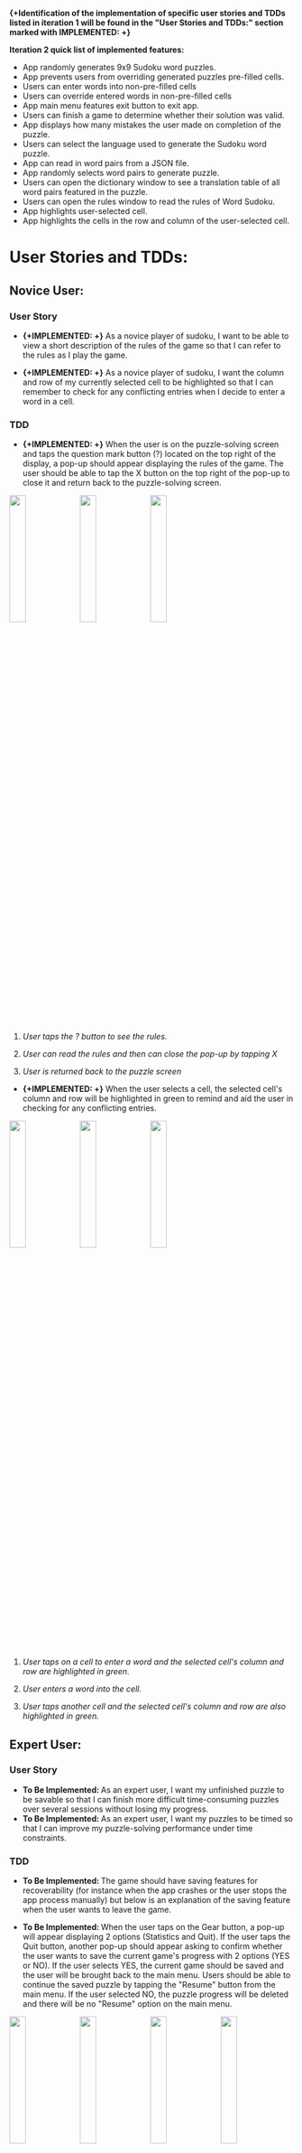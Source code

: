 <b>{+Identification of the implementation of specific user stories and TDDs listed in iteration 1 will be found in the "User Stories and TDDs:" section marked with IMPLEMENTED: +}</b><br/>

<b>Iteration 2 quick list of implemented features:</b><br/>

- App randomly generates 9x9 Sudoku word puzzles.
- App prevents users from overriding generated puzzles pre-filled cells.
- Users can enter words into non-pre-filled cells
- Users can override entered words in non-pre-filled cells
- App main menu features exit button to exit app.
- Users can finish a game to determine whether their solution was valid.
- App displays how many mistakes the user made on completion of the puzzle.
- Users can select the language used to generate the Sudoku word puzzle.
- App can read in word pairs from a JSON file.
- App randomly selects word pairs to generate puzzle.
- Users can open the dictionary window to see a translation table of all word pairs featured in the puzzle.
- Users can open the rules window to read the rules of Word Sudoku.
- App highlights user-selected cell.
- App highlights the cells in the row and column of the user-selected cell.


<h1>User Stories and TDDs:</h1>

<h2>Novice User:</h2>
<h3>User Story</h3>

- <b>{+IMPLEMENTED: +}</b> As a novice player of sudoku, I want to be able to view a short description of the rules of the game so that I can refer to the rules as I play the game.
  <br/>

- <b>{+IMPLEMENTED: +}</b> As a novice player of sudoku, I want the column and row of my currently selected cell to be highlighted so that I can remember to check for any conflicting entries when I decide to enter a word in a cell.
  <br/>

<h3>TDD</h3>

- <b>{+IMPLEMENTED: +}</b> When the user is on the puzzle-solving screen and taps the question mark button (?) located on the top right of the display, a pop-up should appear displaying the rules of the game. The user should be able to tap the X button on the top right of the pop-up to close it and return back to the puzzle-solving screen.

<img src="https://i.imgur.com/MuynH6k.png"  width="24%">
<img src="https://i.imgur.com/b9WRLn8.png"  width="24%">
<img src="https://i.imgur.com/PGGg55z.png"  width="24%"><br/>

1. <i>User taps the ? button to see the rules.</i>

2. <i>User can read the rules and then can close the pop-up by tapping X</i>

3. <i>User is returned back to the puzzle screen</i>
   <br/>

<!--  <b>To Be Implemented: </b> When the user launches the app for the first time after installation, a one-time pop-up should appear that displays the rules of the games. After reading through the instructions, the user should then be able to close the pop-up rules by tapping the X button and have access to the app's main menu. 
<div>
<img src="https://i.imgur.com/O6ZL05n.png"  width="" height="375"><br />
<figcaption align = "left"><i>When the user opens the app for the first time, they will see the rules.</i></figcaption>
</div>
<br/>
<br/>
-->



- <b>{+IMPLEMENTED: +}</b> When the user selects a cell, the selected cell's column and row will be highlighted in green to remind and aid the user in checking for any conflicting entries.

<img src="https://i.imgur.com/8RPfuiM.png"  width="24%">
<img src="https://i.imgur.com/x2Va0DX.png"  width="24%">
<img src="https://i.imgur.com/GGu6w41.png"  width="24%"><br/>

1. <i>User taps on a cell to enter a word and the selected cell's column and row are highlighted in green.</i>

2. <i>User enters a word into the cell.</i>

3. <i>User taps another cell and the selected cell's column and row are also highlighted in green.</i>
   <br/>




<h2>Expert User:</h2>
<h3>User Story</h3>
<ul>
<li><b>To Be Implemented: </b> As an expert user, I want my unfinished puzzle to be savable so that I can finish more difficult time-consuming puzzles over several sessions without losing my progress. </li>
<li><b>To Be Implemented: </b> As an expert user, I want my puzzles to be timed so that I can improve my puzzle-solving performance under time constraints.</li>
</ul>

<h3>TDD</h3>

- <b>To Be Implemented: </b> The game should have saving features for recoverability (for instance when the app crashes or the user stops the app process manually) but below is an explanation of the saving feature when the user wants to leave the game.

- <b>To Be Implemented: </b> When the user taps on the Gear button, a pop-up will appear displaying 2 options (Statistics and Quit).  If the user taps the Quit button, another pop-up should appear asking to confirm whether the user wants to save the current game's progress with 2 options (YES or NO). If the user selects YES, the current game should be saved and the user will be brought back to the main menu. Users should be able to continue the saved puzzle by tapping the "Resume" button from the main menu. If the user selected NO, the puzzle progress will be deleted and there will be no "Resume" option on the main menu.

<img src="https://i.imgur.com/BWtlF0M.png"  width="24%">
<img src="https://i.imgur.com/jdXPAzf.png"  width="24%">
<img src="https://i.imgur.com/I9q6mkZ.png"  width="24%">
<img src="https://i.imgur.com/pcDfMsy.png"  width="24%">
<br/>

1. <i>User taps ⚙ to pause the game and see the options.</i>

2. <i>User taps Quit to exit the current game.</i>

3. <i>User is prompted to save the game. If they select NO current game will be lost.</i>

4. <i>If the user selected YES to save THE game, they have the option to RESUME their game</i>
   <br/>

- <b>To Be Implemented: </b> When the user enables the timer option in the settings page of the app, the puzzle-solving screen should feature a timer on at the top right corner of the screen. The timer must count the number of minutes and seconds users have spent on the puzzle. The timer must pause when users exit the app or close the app and resumes when users resume their puzzle. The timer ends when users complete the puzzle or quit the puzzle and the time spent on the puzzle is displayed in a pop-up at the end of the game.

<img src="https://i.imgur.com/3koBafM.png"  width="24%">
<img src="https://i.imgur.com/Gjmt42C.png"  width="24%">
<img src="https://i.imgur.com/8VetPzl.png"  width="24%">
<img src="https://i.imgur.com/ocrFfrw.png"  width="24%">
<br/>

1. <i>User taps OPTIONS to modify the game settings.</i>

2. <i>User taps TIMER to go to timer settings.</i>

3. <i>User turns the timer on by selecting ON.</i>

4. <i>With the timer on, they can see their current game's time.</i>
   <br/>
   When the user saves the game and exits to the main menu, the timer should be stopped.
   <br/>
   <img src="https://i.imgur.com/pMiPllg.png"  width="24%">
   <img src="https://i.imgur.com/3hClUkd.png"  width="24%">
   <br/>

1. <i>When the user saves current game and exits to main menu, the timer should be stopped.</i>

2. <i>If the user finishes the puzzle fast and sets a new record they will be prompted at the end of the game.</i>
   <br/>
   <h2>Beginner Language Learners:</h2>
   <h3>User Story</h3>

- <b>{+IMPLEMENTED: +}</b> As a beginner language learner, I want to be able to view a table of all corresponding word pairs so that I can avoid making too many mistakes from mistranslations.

- <b>{+IMPLEMENTED: +}</b> As a beginner language learner, I want to be able to view the number of mistakes I made at the end of a game, so I can determine how well I did on the puzzle.




<h3>TDD</h3>

- <b>{+IMPLEMENTED: +}</b> When the user taps the Book button which is located next to the Help button (the button labeled (?) that shows a short description of the game rules) a pop-up must open and show a table with two columns and ten rows (the first row will be the headings). This table lists all the word pairs used in the current puzzle. The number of times the user can open this table is limited to twice per game.


<img src="https://i.imgur.com/AEoJwxW.png"  width="24%">
<img src="https://i.imgur.com/gNwRBAv.png"  width="24%">
<img src="https://i.imgur.com/y5vCWcF.png"  width="24%">
<img src="https://i.imgur.com/kMNHyk7.png"  width="24%">
<br/>

1. <i>User taps the 🏳️ button to open the Dictionary table.</i>

2. <i>User can check the number of peeks they have left (2 per game).</i>

3. <i>User can check the words and their translations and close the pop-up by tapping X.</i>

4. <i>If the user taps the 🏳️ button to check the Dictionary table twice in a single game they will be presented with a pop-up explaining that they have hit the limit of peeks.</i>
   <br/>


- <b>{+IMPLEMENTED: +}</b> When the user has filled in all cells in the puzzle and taps the FINISH button the user will be taken to a results screen to see whether their solution to the puzzle was valid. If the user's solution to the puzzle was not valid the number of mistakes will be listed.

<img src="https://i.imgur.com/jEKIzRZ.png"  width="24%">
<img src="https://i.imgur.com/2PoeWoc.png"  width="24%">
<img src="https://i.imgur.com/vMDitKR.png"  width="24%">
<br/>

1. <i>User successfully fills in the puzzle however they make a mistake.</i>

2. <i>User taps FINISH.</i>

3. <i>User is taken to a results page where the number of mistakes is displayed.</i>
   <br/>


<h2>Intermediate Language Learners:</h2>
<h3>User Story</h3>

- <b>To Be Implemented: </b> As an intermediate learner of French, I want an option to set my game’s UI in French so that I can further immerse myself in French.

- <b>{+IMPLEMENTED: +}</b> As a beginner language learner, I want to be able to select which language the Sudoku puzzle uses so that I can practice solving puzzles with either French or English words.

- <b>To Be Implemented: </b> As a vocabulary learner taking the bus and Skytrain, I want to use my phone in landscape mode for Sudoku vocabulary practice so that longer words are displayed in a larger font than in standard portrait mode.


<h3>TDD</h3>

- <b>To Be Implemented: </b> In the OPTIONS menu, there should be a button called “Language” that allows the user to select the app's UI language. Menu options and pieces of text on-screen should turn to the selected language except for the word pairs involved in the puzzle.

<img src="https://i.imgur.com/3koBafM.png"  width="24%">
<img src="https://i.imgur.com/UPxFYa3.png"  width="24%">
<img src="https://i.imgur.com/enQcz7L.png"  width="24%">
<img src="https://i.imgur.com/ISWEM7s.png"  width="24%">
<br/>

1. <i>User taps the OPTIONS button to change game settings.</i>

2. <i>User clicks LANGUAGE to change the app language.</i>

3. <i>User selects English as the app language.</i>

4. <i>User selects French as the app language</i>
   <br/>

<!--COMMENTED OUT FOR NOW --> <!--COMMENTED OUT FOR NOW --> 
<!-- <b>To Be Implemented: </b> When a user first installs the app, the app should show a pop-up that asks the user if they want to have the user interface in French or English. After that, the user can change the language in the main menu under the OPTIONS tab as described by the TDD above.

<div>
<img src="https://i.imgur.com/Q6qlTS3.png"  width="" height="375">
<figcaption align = "left"><i> Users can select the app language when they run the app for the first time.</i></figcaption>
</div>
<br/>
<br/> -->






- <b>{+IMPLEMENTED: +}</b> When the user taps the "Puzzle Language:" button on the main menu, they can select whether the sudoku uses French or English words to generate the puzzle. If the user selects the puzzle language as English, then the user must enter French words into the puzzle - if the user selects the puzzle language as English, then the user must enter French words into the puzzle.

<img src="https://i.imgur.com/utwSdL4.png"  width="24%">
<img src="https://i.imgur.com/9VNOdeL.png"  width="24%">
<img src="https://i.imgur.com/hoYcNZd.png"  width="24%">
<img src="https://i.imgur.com/k8IpFNP.png"  width="24%">
<br>

1. <i>When the user taps the "Puzzle Language: " button on the main menu, the selected language will change to one of the 2 language options.</i>

2. <i>The Puzzle language has been set to French.</i>

3. <i>The user taps New Game.</i>

4. <i>The words the puzzle uses are now French and the user must enter words in English.</i>
   <br/>


- <b>To Be Implemented: </b> When the user flips their phone to landscape mode, the game flips accordingly to match their screen orientation. Also, longer words will be displayed in larger font relative to the new screen length. The sudoku grid and the buttons will be moved so that the grid is to the left of the list of words.

<img src="https://i.imgur.com/36AGqWb.jpg"  width="40%">
<img src="https://i.imgur.com/QpQGDNz.jpg"  width="40%">
<br>

1. <i>The main menu screen when the device is in landscape mode.</i>

2. <i>The layout of a sudoku game on a device in landscape mode.</i>
   <br>



<h2>Advanced Language Learners:</h2>
<h3>User Story</h3>

- <b>To Be Implemented: </b> As an advanced learner, I want to have access to more difficult topic-specific words so that the puzzles can challenge the range of my vocabulary.

- <b>Semi-Implemented: </b> As a vocabulary learner practicing at home, I want to use my tablet for Sudoku vocabulary practice so that the words will be conveniently displayed in larger, easier-to-read fonts.

- <b>To Be Implemented: </b> As an advanced language learner who wants an extra challenging mode, I want a 12x12 version of Sudoku to play on my tablet. The overall grid should be divided into rectangles of 12 cells each (3x4 or 4x3).


<h3>TDD</h3>

- <b>To Be Implemented: </b> When a user selects a difficulty level that is 'medium' or higher, the user can select whether subsequent puzzles are generated from random or themed (topic-specific) word pairs.
  <img src="https://i.imgur.com/3koBafM.png"  width="24%">
  <img src="https://i.imgur.com/DXoRdSe.png"  width="24%">
  <img src="https://i.imgur.com/oxpDgi6.png"  width="24%">
  <img src="https://i.imgur.com/USqPY1Q.png"  width="24%">
  <br>

1. <i>User taps OPTIONS to change game settings.</i>

2. <i>User taps DIFFICULTY to select puzzles' difficulty.</i>

3. <i>User can select the difficulty on a scale of 1 (Easy) to 5 (Hard).</i>

4. <i>Users can set the puzzles to the THEMED mode for more difficulty. </i>
   <br/>


- <b>To Be Implemented: </b> If a user loads the app on a larger screen, such as a tablet, the puzzle will be scaled to fit the screen. If the tablet is twice as large as a phone in measurements, the sudoku grid will be twice the area. Consequently, the font of the words and the buttons will also be scaled in size accordingly, allowing for increased clarity.
  <img src="https://i.imgur.com/ZDYIsy0.jpg"  width="24%">
  <img src="https://i.imgur.com/T6EgU4U.jpg"  width="40%">
  <br>

1. <i>User creates a custom 12x12 sudoku game while on a tablet in portrait mode.</i>

2. <i>User creates a default 9x9 sudoku game while on a tablet in landscape mode.</i>
   <br>

- <b>To Be Implemented: </b> Refer to <i>Language Teacher TDD #3</i> for further explained annotations and instructions on how a user would create this 12x12 sudoku grid.
  <br>

<img src="https://i.imgur.com/jfoLga8.jpg"  width="24%">
<img src="https://i.imgur.com/TotOYKH.jpg"  width="24%">
<img src="https://i.imgur.com/wIkaMqN.jpg"  width="24%">
<img src="https://i.imgur.com/lyS5jEp.png"  width="24%">
<br>
<img src="https://i.imgur.com/ZDYIsy0.jpg"  width="24%">
<img src="https://i.imgur.com/vgyC5IU.jpg"  width="40%">
<br>

1. <i>The 12x12 sudoku game in portrait mode on a tablet.</i>

2. <i>The 12x12 sudoku game in landscape mode on a tablet.</i>


<h2>French teacher:</h2>
<h3>User Story</h3>

- <b>To Be Implemented: </b> As a French teacher, I want to be able to select the word pairs that will be used to generate the Sudoku puzzle so that I can use the app to teach my students any of the specified words that I choose.

- <b>To Be Implemented: </b> As a French teacher of elementary and junior high school children, I want scaled versions of Sudoku that use 4x4 and 6x6 grids. In the 6x6 grid version, the overall grid should be divided into rectangles of six cells each (2x3 or 3x2).


<h3>TDD</h3>

- <b>To Be Implemented: </b> In the main menu of the app, the user can tap on "options" and then “create custom puzzle” which will prompt the user to enter 9 different English and French word pairs. Then, these word pairs will be used in the next generated puzzle.
  <img src="https://i.imgur.com/3koBafM.png"  width="24%">
  <img src="https://i.imgur.com/O9CQEZE.png"  width="24%">
  <img src="https://i.imgur.com/wooUQd3.png"  width="24%">
  <img src="https://i.imgur.com/kpZzWsE.png"  width="24%">
  <br>

1. <i>Teacher clicks OPTIONS button to change game settings</i>

2. <i>Teacher clicks CREATE CUSTOM PUZZLE to build a custom puzzle.</i>

3. <i>Teacher enters the words for this custom puzzle and taps SET WORDS.</i>

4. <i>After setting the words, the Teacher is shown a confirmation dialog to build the custom puzzle.</i>
   <br>

- <b>To Be Implemented: </b> In the main menu screen of the app, when the user clicks on the “new game” button, they will be taken to an options page where they can choose the difficulty of the puzzles as well as a “custom” difficulty where they can create sudoku puzzles of size 4x4 and 6x6.

<img src="https://i.imgur.com/jfoLga8.jpg"  width="24%">
<img src="https://i.imgur.com/TotOYKH.jpg"  width="24%">
<img src="https://i.imgur.com/STUXsQq.jpg"  width="24%">
<br>

1. <i>In the main menu screen, the user taps on New Game.</i>

2. <i>A Choose difficulty menu appears, and the user can tap on custom difficulty.</i>

3. <i>User enters 6 into both the row and column in order to make a 6x6 sudoku puzzle.</i>
   <br>

- <b>To Be Implemented: </b> When the user taps on the “custom” difficulty button they will brought to a screen that asks the user to enter the dimension of the "custom" difficulty puzzle. Users can create custom sized puzzle with rows and columns of any value between 1 and 12, which is noted in the entry boxes. A button located at the bottom of the screen will say “Start Game”. When the user taps this after entering valid dimensions for the sudoku board, it will start the game. If incorrect values are entered, it will prompt the user to retry through a pop-up message.


<img src="https://i.imgur.com/TotOYKH.jpg"  width="24%">
<img src="https://i.imgur.com/wIkaMqN.jpg"  width="24%">
<img src="https://i.imgur.com/STUXsQq.jpg"  width="24%">
<img src="https://i.imgur.com/90GJSHp.jpg"  width="24%">
<br>
<img src="https://i.imgur.com/uK4fWF5.jpg"  width="24%">
<img src="https://i.imgur.com/LyNOnMP.jpg"  width="40%">
<br>

1. <i>User taps on the custom difficulty button and is brought to the Custom Board screen that lets users enter in the size of their puzzle.</i>

2. <i>User enters valid dimensions into the entry box for the puzzle creation and then taps Start Game.</i>

3. <i>If the user enters invalid dimensions, a red warning text appears on the screen informing the user of the error.</i>

4. <i>The puzzle screen if the user taps on start game after deciding to create a 6x6 sudoku board.</i>

5. <i>The puzzle screen if the user taps on start game after deciding to create a 4x4 sudoku board.</i>
   <br>